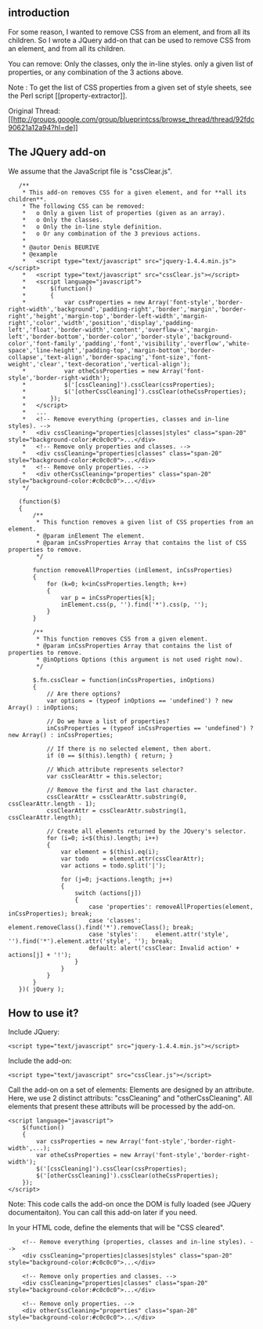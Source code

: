 ## introduction

For some reason, I wanted to remove CSS from an element, and from all its children. So I wrote a JQuery add-on that can be used to remove CSS from an element, and from all its children.

You can remove: Only the classes, only the in-line styles. only a given list of properties, or any combination of the 3 actions above.

Note : To get the list of CSS properties from a given set of style sheets, see the Perl script [[property-extractor]].

Original Thread: [[http://groups.google.com/group/blueprintcss/browse_thread/thread/92fdc90621a12a94?hl=de]]

## The JQuery add-on

We assume that the JavaScript file is "cssClear.js".


       /**
        * This add-on removes CSS for a given element, and for **all its children**.
        * The following CSS can be removed:
        *   o Only a given list of properties (given as an array).
        *   o Only the classes.
        *   o Only the in-line style definition.
        *   o Or any combination of the 3 previous actions.
        *
        * @autor Denis BEURIVE
        * @example
        *   <script type="text/javascript" src="jquery-1.4.4.min.js"></script>
        *   <script type="text/javascript" src="cssClear.js"></script>
        *   <script language="javascript">
        *       $(function()
        *       {
        *           var cssProperties = new Array('font-style','border-right-width','background','padding-right','border','margin','border-right','height','margin-top','border-left-width','margin-right','color','width','position','display','padding-left','float','border-width','content','overflow-x','margin-left','border-bottom','border-color','border-style','background-color','font-family','padding','font','visibility','overflow','white-space','line-height','padding-top','margin-bottom','border-collapse','text-align','border-spacing','font-size','font-weight','clear','text-decoration','vertical-align');
        *           var otheCssProperties = new Array('font-style','border-right-width');
        *           $('[cssCleaning]').cssClear(cssProperties);
        *           $('[otherCssCleaning]').cssClear(otheCssProperties);
        *       });
        *   </script>
        *   ...
        *   <!-- Remove everything (properties, classes and in-line styles). -->
        *   <div cssCleaning="properties|classes|styles" class="span-20" style="background-color:#c0c0c0">...</div>
        *   <!-- Remove only properties and classes. -->
        *   <div cssCleaning="properties|classes" class="span-20" style="background-color:#c0c0c0">...</div>
        *   <!-- Remove only properties. -->
        *   <div otherCssCleaning="properties" class="span-20" style="background-color:#c0c0c0">...</div>
        */
        
       (function($)
       {
           /**
            * This function removes a given list of CSS properties from an element.
            * @param inElement The element.
            * @param inCssProperties Array that contains the list of CSS properties to remove.
            */
       
           function removeAllProperties (inElement, inCssProperties)
           {
               for (k=0; k<inCssProperties.length; k++)
               {
                   var p = inCssProperties[k];
                   inElement.css(p, '').find('*').css(p, '');
               }
           }
           
           /**
            * This function removes CSS from a given element.
            * @param inCssProperties Array that contains the list of properties to remove.
            * @inOptions Options (this argument is not used right now).
            */
           
           $.fn.cssClear = function(inCssProperties, inOptions)
           {
               // Are there options?
               var options = (typeof inOptions == 'undefined') ? new Array() : inOptions;
               
               // Do we have a list of properties?
               inCssProperties = (typeof inCssProperties == 'undefined') ? new Array() : inCssProperties;
               
               // If there is no selected element, then abort.
               if (0 == $(this).length) { return; }
       
               // Which attribute represents selector?
               var cssClearAttr = this.selector;
               
               // Remove the first and the last character.
               cssClearAttr = cssClearAttr.substring(0, cssClearAttr.length - 1);
               cssClearAttr = cssClearAttr.substring(1, cssClearAttr.length);
               
               // Create all elements returned by the JQuery's selector.
               for (i=0; i<$(this).length; i++)
               {
                   var element = $(this).eq(i);
                   var todo    = element.attr(cssClearAttr);
                   var actions = todo.split('|');
                   
                   for (j=0; j<actions.length; j++)
                   {
                       switch (actions[j])
                       {
                           case 'properties': removeAllProperties(element, inCssProperties); break;
                           case 'classes':    element.removeClass().find('*').removeClass(); break;
                           case 'styles':     element.attr('style', '').find('*').element.attr('style', ''); break;
                           default: alert('cssClear: Invalid action' + actions[j] + '!');
                       }
                   }
               }
           }
       })( jQuery );

## How to use it?

Include JQuery:

    <script type="text/javascript" src="jquery-1.4.4.min.js"></script>

Include the add-on:

    <script type="text/javascript" src="cssClear.js"></script>

Call the add-on on a set of elements: Elements are designed by an attribute. Here, we use 2 distinct attributs: "cssCleaning" and "otherCssCleaning". All elements that present these attributs will be processed by the add-on.

    <script language="javascript">
        $(function()
        {
            var cssProperties = new Array('font-style','border-right-width',...);
            var otheCssProperties = new Array('font-style','border-right-width');
            $('[cssCleaning]').cssClear(cssProperties);
            $('[otherCssCleaning]').cssClear(otheCssProperties);
        });
    </script>

Note: This code calls the add-on once the DOM is fully loaded (see JQuery documentaiton). You can call this add-on later if you need.

In your HTML code, define the elements that will be "CSS cleared".

        <!-- Remove everything (properties, classes and in-line styles). -->
        <div cssCleaning="properties|classes|styles" class="span-20" style="background-color:#c0c0c0">...</div>

        <!-- Remove only properties and classes. -->
        <div cssCleaning="properties|classes" class="span-20" style="background-color:#c0c0c0">...</div>

        <!-- Remove only properties. -->
        <div otherCssCleaning="properties" class="span-20" style="background-color:#c0c0c0">...</div>

